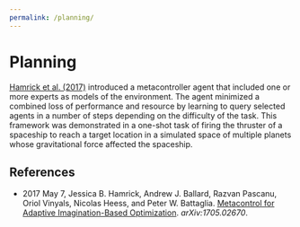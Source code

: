 ```yaml
---
permalink: /planning/
---
```

# Planning

[Hamrick et al. (2017)](https://arxiv.org/abs/1705.02670) introduced a metacontroller agent that included one or more experts as models of the environment. The agent minimized a combined loss of performance and resource by learning to query selected agents in a number of steps depending on the difficulty of the task. This framework was demonstrated in a one-shot task of firing the thruster of a spaceship to reach a target location in a simulated space of multiple planets whose gravitational force affected the spaceship.

## References

* 2017 May 7, Jessica B. Hamrick, Andrew J. Ballard, Razvan Pascanu, Oriol Vinyals, Nicolas Heess, and Peter W. Battaglia. [Metacontrol for Adaptive Imagination-Based Optimization](https://arxiv.org/abs/1705.02670). *arXiv:1705.02670*.
